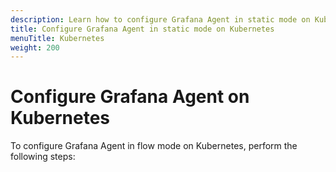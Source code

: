 ```yaml
---
description: Learn how to configure Grafana Agent in static mode on Kubernetes
title: Configure Grafana Agent in static mode on Kubernetes
menuTitle: Kubernetes
weight: 200
---
```


# Configure Grafana Agent on Kubernetes


To configure Grafana Agent in flow mode on Kubernetes, perform the following steps:
